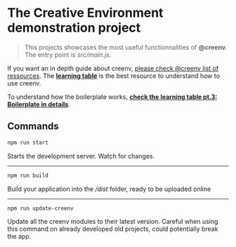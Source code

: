 # The Creative Environment demonstration project 

> This projects showcases the most useful functionnalities of **@creenv**. The entry point is *src/main.js*. 

If you want an in depth guide about creenv, [please check @creenv list of ressources](https://github.com/bcrespy/creenv). The [**learning table**](https://github.com/bcrespy/creenv/blob/master/learning-table.md) is the best resource to understand how to use creenv.

To understand how the boilerplate works, [**check the learning table pt.3: Boilerplate in details**](http://google.com).

## Commands 

```bash 
npm run start 
```
Starts the development server. Watch for changes.
___

```bash
npm run build 
```
Build your application into the */dist* folder, ready to be uploaded online
___

```bash 
npm run update-creenv
```
Update all the creenv modules to their latest version. Careful when using this command on already developed old projects, could potentially break the app.
